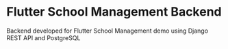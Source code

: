 # Flutter School Management Backend

Backend developed for Flutter School Management demo using Django REST API and PostgreSQL
